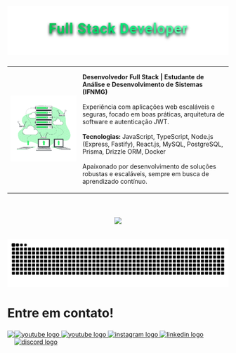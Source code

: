 <br clear="both">

<p align="center">
  <img src="https://raw.githubusercontent.com/IsaqueTADS/IsaqueTADS/refs/heads/main/full_stack_animation.svg">
</p>


###

<table>
  <tr>
    <td width="150" valign="middle">
      <img src="https://raw.githubusercontent.com/IsaqueTADS/IsaqueTADS/refs/heads/main/server-animate%20(1).svg" alt="Imagem" width="150"/>
    </td>
    <td valign="middle">
      <p>
        <strong>Desenvolvedor Full Stack | Estudante de Análise e Desenvolvimento de Sistemas (IFNMG)</strong><br><br>
        Experiência com aplicações web escaláveis e seguras, focado em boas práticas, arquitetura de software e autenticação JWT.<br><br>
        <strong>Tecnologias:</strong> JavaScript, TypeScript, Node.js (Express, Fastify), React.js, MySQL, PostgreSQL, Prisma, Drizzle ORM, Docker<br><br>
        Apaixonado por desenvolvimento de soluções robustas e escaláveis, sempre em busca de aprendizado contínuo.
      </p>
    </td>
  </tr>
</table>


<!-- <p align="center">
  Desenvolvedor Full Stack | Estudante de Análise e Desenvolvimento de Sistemas (IFNMG)
</p>

<p align="center">
  Experiência com aplicações web escaláveis e seguras, focado em boas práticas, arquitetura de software e autenticação JWT.
</p>

<p align="center">
  <strong>Tecnologias:</strong> JavaScript, TypeScript, Node.js (Express, Fastify), React.js, MySQL, PostgreSQL, Prisma, Drizzle ORM, Docker
</p>

<p align="center">
  Apaixonado por desenvolvimento de soluções robustas e escaláveis, sempre em busca de aprendizado contínuo.
</p> -->


###

<br clear="both">

<p align="center">
  <a href="https://skillicons.dev">
    <img src="https://skillicons.dev/icons?i=javascript,typescript,react,vite,nodejs,docker,postgres,prisma,express,html,css,cpp,git,github" />
  </a>
</p>

<br clear="both">

<div align="center">
  <img src="https://raw.githubusercontent.com/IsaqueTADS/IsaqueTADS/output/snake.svg" alt="Snake animation" />
</div>

###

<h1 align="left">Entre em contato!</h1>

###

<img align="left" height="150" src="https://github.com/IsaqueTADS/IsaqueTADS/blob/main/ISAQUE.gif?raw=true" />

###

<div align="left">
  <a href="https://www.youtube.com/channel/UC1ZcpOjaVvdP5d1Z0Z_HKsw" target="_blank">
    <img src="https://img.shields.io/static/v1?message=IsaqueTADS&logo=youtube&label=&color=FF0000&logoColor=white&labelColor=&style=for-the-badge" height="35" alt="youtube logo" />
  </a>

  <a href="https://www.youtube.com/@BaixaEnergia" target="_blank">
    <img src="https://img.shields.io/static/v1?message=BaixaEnergia&logo=youtube&label=&color=FF0000&logoColor=white&labelColor=&style=for-the-badge" height="35" alt="youtube logo" />
  </a>

  <a href="https://www.instagram.com/isaque_rodriguesdev/?next=%2F" target="_blank">
    <img src="https://img.shields.io/static/v1?message=Instagram&logo=instagram&label=&color=e867d1&logoColor=white&labelColor=&style=for-the-badge" height="35" alt="instagram logo" />
  </a>

  <a href="https://www.linkedin.com/in/isaque-rodriguestads" target="_blank">
    <img src="https://img.shields.io/static/v1?message=LinkedIn&logo=linkedin&label=&color=0077B5&logoColor=white&labelColor=&style=for-the-badge" height="35" alt="linkedin logo" />
  </a>

  <a href="https://discord.gg/95vAUDcv" target="_blank">
    <img src="https://img.shields.io/static/v1?message=Discord&logo=discord&label=&color=7289DA&logoColor=white&labelColor=&style=for-the-badge" height="35" alt="discord logo" />
  </a>
</div>
